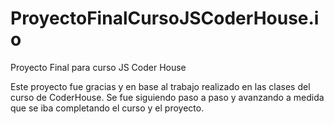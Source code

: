 # ProyectoFinalCursoJSCoderHouse.io
Proyecto Final para curso JS Coder House

Este proyecto fue gracias y en base al trabajo realizado en las clases del curso de CoderHouse.
Se fue siguiendo paso a paso y avanzando a medida que se iba completando el curso y el proyecto.
